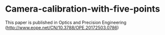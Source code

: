 # Camera-calibration-with-five-points
This paper is published in Optics and Precision Engineering (http://www.eope.net/CN/10.3788/OPE.20172503.0786)
